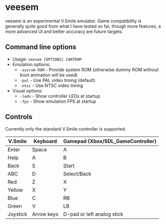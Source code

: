 # veesem 

veesem is an experimental V.Smile emulator. Game compatibility is generally quite good from what I have tested so far, though more features, a more advanced UI and better accuracy are future targets.

## Command line options

* Usage: `veesem [OPTIONS] CARTROM`
* Emulation options:
    * `-sysrom ROM` - Provide system ROM (otherwise dummy ROM without boot animation will be used)
    * `-pal` - Use PAL video timing (default)
    * `-ntsc` - Use NTSC video timing
* Visual options:
    * `-leds` - Show controller LEDs at startup
    * `-fps` - Show emulation FPS at startup

## Controls

Currently only the standard V.Smile controller is supported.

| V.Smile  | Keyboard   | Gamepad (Xbox/SDL_GameController) |
| ------   | --------   | ----------------------------------|
| Enter    | Space      | A                                 |
| Help     | A          | B                                 |
| Back     | S          | Start                             |
| ABC      | D          | Select/Back                       |
| Red      | Z          | X                                 |
| Yellow   | X          | Y                                 |
| Blue     | C          | RB                                |
| Green    | V          | LB                                |
| Joystick | Arrow keys | D-pad or left analog stick



